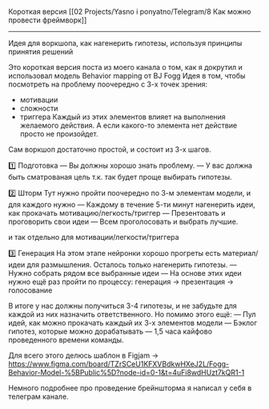 Короткая версия [[02 Projects/Yasno i ponyatno/Telegram/8 Как можно провести фреймворк]]

---

Идея для воркшопа, как нагенерить гипотезы, используя принципы принятия решений

Это короткая версия поста из моего канала о том, как я докрутил и использовал модель Behavior mapping от BJ Fogg 
Идея в том, чтобы посмотреть на проблему поочередно с 3-х точек зрения:
- мотивации
- сложности
- триггера
Каждый из этих элементов влияет на выполнения желаемого действия. А если какого-то элемента нет действие просто не произойдет.

Сам воркшоп достаточно простой, и состоит из 3-х шагов.

1️⃣ Подготовка
— Вы должны хорошо знать проблему.
— У вас должна быть сматрованая цель т.к. так будет проще выбирать гипотезы.

2️⃣ Шторм
Тут нужно пройти поочередно по 3-м элементам модели, и для каждого нужно
— Каждому в течение 5-ти минут нагенерить идеи, как прокачать мотивацию/легкость/триггер
— Презентовать и проговорить свои идеи
— Всем проголосовать и выбрать лучшие. 

и так отдельно для мотивации/легкости/триггера

3️⃣ Генерация
На этом этапе нейронки хорошо прогреты есть материал/идеи для размышления. Осталось только нагенерить гипотезы. 
— Нужно собрать рядом все выбранные идеи
— На основе этих идеи нужно ещё раз пройти по процессу: генерация → презентация → голосование

В итоге у нас должны получиться 3-4 гипотезы, и не забудьте для каждой из них назначить ответственного. Но помимо этого ещё:
— Пул идей, как можно прокачать каждый их 3-х элементов модели
— Бэклог гипотез, которые можно дорабатывать
— 1,5 часа кайфово проведенного времени команды.

Для всего этого делюсь шаблон в Figjam → https://www.figma.com/board/TZrSCeU1KFXVBdkwHXeJ2L/Fogg-Behavior-Model-%5BPublic%5D?node-id=0-1&t=4uFi8wdHUzt7kQR1-1

Немного подробнее про проведение брейншторма я написал у себя в телеграм канале. 
